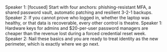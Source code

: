 Speaker 1: [focused] Start with four anchors: phishing-resistant MFA, a shared password vault, automatic patching and resilient 3-2-1 backups.
Speaker 2: If you cannot prove who logged in, whether the laptop was healthy, or that data is recoverable, every other control is theatre.
Speaker 1: Hardware keys for admins and $20-per-user password managers are cheaper than the revenue lost during a forced credential reset week.
Speaker 2: Nail these basics and you are ready to treat identity as the new perimeter, which is exactly where we go next.
